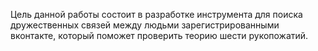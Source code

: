 Цель данной работы состоит в разработке инструмента для поиска дружественных связей между людьми зарегистрированными вконтакте, который поможет проверить теорию шести рукопожатий.